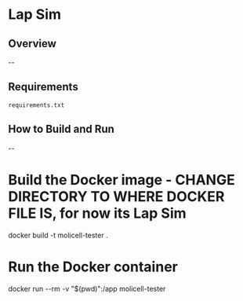 # Lap Sim

## Overview
--

## Requirements
`requirements.txt`

## How to Build and Run
--


# Build the Docker image - CHANGE DIRECTORY TO WHERE DOCKER FILE IS, for now its Lap Sim
docker build -t molicell-tester .


# Run the Docker container
docker run --rm -v "$(pwd)":/app molicell-tester




